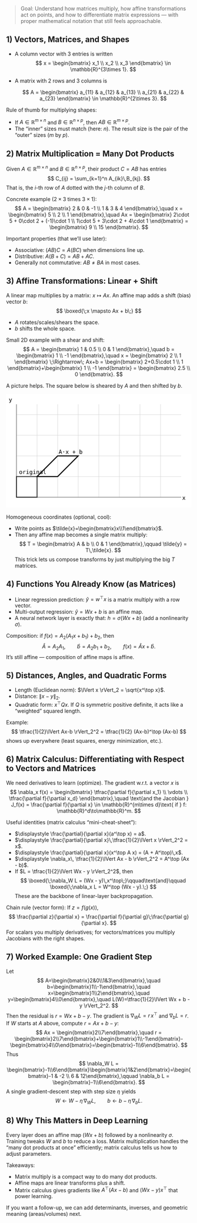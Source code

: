 > Goal: Understand how matrices multiply, how affine transformations act on points, and how to differentiate matrix expressions — with proper mathematical notation that still feels approachable.

## 1) Vectors, Matrices, and Shapes

- A column vector with 3 entries is written
  $$
  x = \begin{bmatrix} x_1 \\ x_2 \\ x_3 \end{bmatrix} \in \mathbb{R}^{3\times 1}.
  $$
- A matrix with 2 rows and 3 columns is

  $$
  A = \begin{bmatrix}
    a_{11} & a_{12} & a_{13} \\
    a_{21} & a_{22} & a_{23}
  \end{bmatrix} \in \mathbb{R}^{2\times 3}.
  $$

Rule of thumb for multiplying shapes:
- If $A\in\mathbb{R}^{m\times n}$ and $B\in\mathbb{R}^{n\times p}$, then $AB\in\mathbb{R}^{m\times p}$.
- The “inner” sizes must match (here: $n$). The result size is the pair of the “outer” sizes ($m$ by $p$).

## 2) Matrix Multiplication = Many Dot Products

Given $A\in\mathbb{R}^{m\times n}$ and $B\in\mathbb{R}^{n\times p}$, their product $C=AB$ has entries
$$
C_{ij} = \sum_{k=1}^n A_{ik}\,B_{kj}.
$$
That is, the $i$-th row of $A$ dotted with the $j$-th column of $B$.

Concrete example ($2\times 3$ times $3\times 1$):
$$
A = \begin{bmatrix}
  2 & 0 & -1 \\
  1 & 3 & 4
\end{bmatrix},\quad
x = \begin{bmatrix} 5 \\ 2 \\ 1 \end{bmatrix},\quad
Ax = \begin{bmatrix}
  2\cdot 5 + 0\cdot 2 + (-1)\cdot 1 \\
  1\cdot 5 + 3\cdot 2 + 4\cdot 1
\end{bmatrix}
= \begin{bmatrix} 9 \\ 15 \end{bmatrix}.
$$

Important properties (that we’ll use later):
- Associative: $(AB)C = A(BC)$ when dimensions line up.
- Distributive: $A(B+C) = AB + AC$.
- Generally not commutative: $AB \neq BA$ in most cases.

## 3) Affine Transformations: Linear + Shift

A linear map multiplies by a matrix: $x \mapsto Ax$.
An affine map adds a shift (bias) vector $b$:
$$
\boxed{\;x \mapsto Ax + b\;}
$$
- $A$ rotates/scales/shears the space.
- $b$ shifts the whole space.

Small 2D example with a shear and shift:
$$
A = \begin{bmatrix} 1 & 0.5 \\ 0 & 1 \end{bmatrix},\quad
b = \begin{bmatrix} 1 \\ -1 \end{bmatrix},\quad
x = \begin{bmatrix} 2 \\ 1 \end{bmatrix}
\;\Rightarrow\; Ax+b = \begin{bmatrix} 2+0.5\cdot 1 \\ 1 \end{bmatrix}+\begin{bmatrix} 1 \\ -1 \end{bmatrix}
= \begin{bmatrix} 2.5 \\ 0 \end{bmatrix}.
$$

A picture helps. The square below is sheared by $A$ and then shifted by $b$.

![Affine square](assets/diagrams/affine-square.svg)

Homogeneous coordinates (optional, cool):
- Write points as $\tilde{x}=\begin{bmatrix}x\\1\end{bmatrix}$.
- Then any affine map becomes a single matrix multiply:
  $$
  T = \begin{bmatrix} A & b \\ 0 & 1 \end{bmatrix},\qquad \tilde{y} = T\,\tilde{x}.
  $$
This trick lets us compose transforms by just multiplying the big $T$ matrices.

## 4) Functions You Already Know (as Matrices)

- Linear regression prediction: $\hat{y} = w^\top x$ is a matrix multiply with a row vector.
- Multi-output regression: $\hat{y} = Wx + b$ is an affine map.
- A neural network layer is exactly that: $h=\sigma(Wx+b)$ (add a nonlinearity $\sigma$).

Composition: if $f(x)=A_2(A_1 x + b_1) + b_2$, then
$$
\hat{A} = A_2 A_1,\qquad \hat{b} = A_2 b_1 + b_2,\qquad f(x)=\hat{A}x+\hat{b}.
$$
It’s still affine — composition of affine maps is affine.

## 5) Distances, Angles, and Quadratic Forms

- Length (Euclidean norm): $\lVert x \rVert_2 = \sqrt{x^\top x}$.
- Distance: $\lVert x-y \rVert_2$.
- Quadratic form: $x^\top Q x$. If $Q$ is symmetric positive definite, it acts like a “weighted” squared length.

Example:
$$
\tfrac{1}{2}\lVert Ax-b \rVert_2^2 = \tfrac{1}{2} (Ax-b)^\top (Ax-b)
$$
shows up everywhere (least squares, energy minimization, etc.).

## 6) Matrix Calculus: Differentiating with Respect to Vectors and Matrices

We need derivatives to learn (optimize). The gradient w.r.t. a vector $x$ is
$$
\nabla_x f(x) = \begin{bmatrix} \tfrac{\partial f}{\partial x_1} \\ \vdots \\ \tfrac{\partial f}{\partial x_d} \end{bmatrix},\quad
\text{and the Jacobian } J_f(x) = \frac{\partial f}{\partial x} \in \mathbb{R}^{m\times d}\text{ if } f: \mathbb{R}^d\to\mathbb{R}^m.
$$

Useful identities (matrix calculus “mini-cheat-sheet”):
- $\displaystyle \frac{\partial}{\partial x}(a^\top x) = a$.
- $\displaystyle \frac{\partial}{\partial x}\,\tfrac{1}{2}\lVert x \rVert_2^2 = x$.
- $\displaystyle \frac{\partial}{\partial x}(x^\top A x) = (A + A^\top)\,x$.
- $\displaystyle \nabla_x\, \tfrac{1}{2}\lVert Ax - b \rVert_2^2 = A^\top (Ax - b)$.
- If $L = \tfrac{1}{2}\lVert Wx - y \rVert_2^2$, then
  $$
  \boxed{\;\nabla_W L = (Wx - y)\,x^\top\;}\qquad\text{and}\qquad
  \boxed{\;\nabla_x L = W^\top (Wx - y).\;}
  $$
  These are the backbone of linear-layer backpropagation.

Chain rule (vector form): If $z = f(g(x))$,
$$
\frac{\partial z}{\partial x} = \frac{\partial f}{\partial g}\;\frac{\partial g}{\partial x}.
$$
For scalars you multiply derivatives; for vectors/matrices you multiply Jacobians with the right shapes.

## 7) Worked Example: One Gradient Step

Let
$$
A=\begin{bmatrix}2&0\\1&3\end{bmatrix},\quad b=\begin{bmatrix}1\\-1\end{bmatrix},\quad
x=\begin{bmatrix}1\\2\end{bmatrix},\quad y=\begin{bmatrix}4\\0\end{bmatrix},\quad
L(W)=\tfrac{1}{2}\lVert Wx + b - y \rVert_2^2.
$$
Then the residual is $r=Wx+b-y$. The gradient is $\nabla_W L = r\,x^\top$ and $\nabla_b L = r$.
If $W$ starts at $A$ above, compute $r = Ax+b-y$:
$$
Ax = \begin{bmatrix}2\\7\end{bmatrix},\quad r = \begin{bmatrix}2\\7\end{bmatrix}+\begin{bmatrix}1\\-1\end{bmatrix}-\begin{bmatrix}4\\0\end{bmatrix}=\begin{bmatrix}-1\\6\end{bmatrix}.
$$
Thus
$$
\nabla_W L = \begin{bmatrix}-1\\6\end{bmatrix}\begin{bmatrix}1&2\end{bmatrix}=\begin{bmatrix}-1 & -2 \\ 6 & 12\end{bmatrix},\qquad
\nabla_b L = \begin{bmatrix}-1\\6\end{bmatrix}.
$$
A single gradient-descent step with step size $\eta$ yields
$$
W \leftarrow W - \eta\,\nabla_W L,\qquad b \leftarrow b - \eta\,\nabla_b L.
$$

## 8) Why This Matters in Deep Learning

Every layer does an affine map ($Wx+b$) followed by a nonlinearity $\sigma$. Training tweaks $W$ and $b$ to reduce a loss. Matrix multiplication handles the “many dot products at once” efficiently; matrix calculus tells us how to adjust parameters.

Takeaways:
- Matrix multiply is a compact way to do many dot products.
- Affine maps are linear transforms plus a shift.
- Matrix calculus gives gradients like $A^\top(Ax-b)$ and $(Wx-y)x^\top$ that power learning.

If you want a follow-up, we can add determinants, inverses, and geometric meaning (areas/volumes) next.
